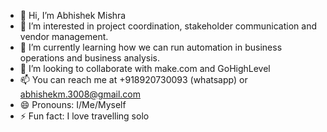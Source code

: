 - 👋 Hi, I’m Abhishek Mishra
- 👀 I’m interested in project coordination, stakeholder communication and vendor management.
- 🌱 I’m currently learning how we can run automation in business operations and business analysis.
- 💞️ I’m looking to collaborate with make.com and GoHighLevel
- 📫 You can reach me at +918920730093 (whatsapp) or abhishekm.3008@gmail.com
- 😄 Pronouns: I/Me/Myself
- ⚡ Fun fact: I love travelling solo

<!---
Abhishekmishra89/Abhishekmishra89 is a ✨ special ✨ repository because its `README.md` (this file) appears on your GitHub profile.
You can click the Preview link to take a look at your changes.
--->
